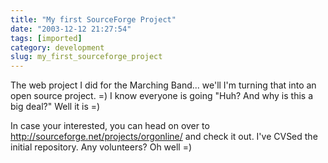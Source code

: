 ```yaml
---
title: "My first SourceForge Project"
date: "2003-12-12 21:27:54"
tags: [imported]
category: development
slug: my_first_sourceforge_project
---
```


The web project I did for the Marching Band... we'll I'm turning that into an open source project. =) I know everyone is going "Huh? And why is this a big deal?" Well it is =)

In case your interested, you can head on over to http://sourceforge.net/projects/orgonline/ and check it out. I've CVSed the initial repository. Any volunteers? Oh well =)
